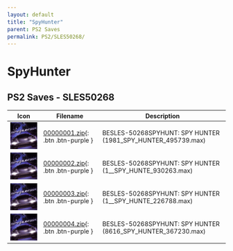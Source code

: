 ```yaml
---
layout: default
title: "SpyHunter"
parent: PS2 Saves
permalink: PS2/SLES50268/
---
```

# SpyHunter

## PS2 Saves - SLES50268

| Icon | Filename | Description |
|------|----------|-------------|
| ![SpyHunter](icon0.png) | [00000001.zip](00000001.zip){: .btn .btn-purple } | BESLES-50268SPYHUNT:  SPY HUNTER (1981_SPY_HUNTER_495739.max) |
| ![SpyHunter](icon0.png) | [00000002.zip](00000002.zip){: .btn .btn-purple } | BESLES-50268SPYHUNT:  SPY HUNTER (1__SPY_HUNTE_930263.max) |
| ![SpyHunter](icon0.png) | [00000003.zip](00000003.zip){: .btn .btn-purple } | BESLES-50268SPYHUNT:  SPY HUNTER (1__SPY_HUNTE_226788.max) |
| ![SpyHunter](icon0.png) | [00000004.zip](00000004.zip){: .btn .btn-purple } | BESLES-50268SPYHUNT:  SPY HUNTER (8616_SPY_HUNTER_367230.max) |
